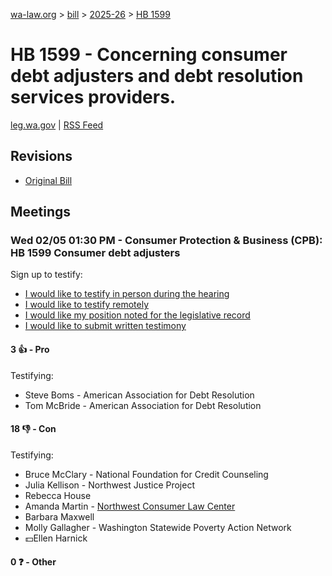 [wa-law.org](/) > [bill](/bill/) > [2025-26](/bill/2025-26/) > [HB 1599](/bill/2025-26/hb/1599/)

# HB 1599 - Concerning consumer debt adjusters and debt resolution services providers.
[leg.wa.gov](https://app.leg.wa.gov/billsummary?BillNumber=1599&Year=2025&Initiative=false) | [RSS Feed](./rss.xml)

## Revisions
* [Original Bill](1/)

## Meetings
### Wed 02/05 01:30 PM - Consumer Protection & Business (CPB): HB 1599 Consumer debt adjusters
Sign up to testify:
* [I would like to testify in person during the hearing](https://app.leg.wa.gov/csi/Testifier/Add?chamber=House&mId=32630&aId=162421&caId=25387&tId=1)
* [I would like to testify remotely](https://app.leg.wa.gov/csi/Testifier/Add?chamber=House&mId=32630&aId=162421&caId=25387&tId=2)
* [I would like my position noted for the legislative record](https://app.leg.wa.gov/csi/Testifier/Add?chamber=House&mId=32630&aId=162421&caId=25387&tId=3)
* [I would like to submit written testimony](https://app.leg.wa.gov/csi/Testifier/Add?chamber=House&mId=32630&aId=162421&caId=25387&tId=4)

#### 3 👍 - Pro
Testifying:
* Steve Boms - American Association for Debt Resolution
* Tom McBride - American Association for Debt Resolution

#### 18 👎 - Con
Testifying:
* Bruce McClary - National Foundation for Credit Counseling
* Julia Kellison - Northwest Justice Project
* Rebecca House
* Amanda Martin - [Northwest Consumer Law Center](/org/northwest_consumer_law_center/)
* Barbara Maxwell
* Molly Gallagher - Washington Statewide Poverty Action Network
* 💵Ellen Harnick

#### 0 ❓ - Other
